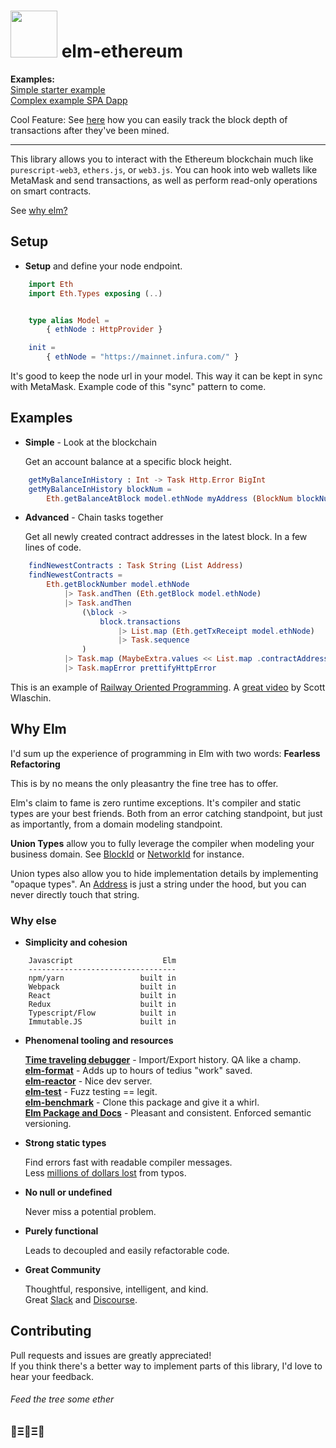 # <img src="https://cdn.rawgit.com/cmditch/elm-ethereum/master/elm-ethereum-logo.svg" width="75"> elm-ethereum

**Examples:**  
[Simple starter example](https://github.com/cmditch/elm-ethereum/tree/master/examples/simple/src/Main.elm)  
[Complex example SPA Dapp](https://github.com/cmditch/elm-ethereum/tree/master/examples/complex) 

Cool Feature:  See [here](https://github.com/cmditch/elm-ethereum/blob/master/examples/simple/src/Main.elm#L138) how you can easily track the block depth of transactions after they've been mined.

-----------------------

This library allows you to interact with the Ethereum blockchain much like `purescript-web3`, `ethers.js`, or `web3.js`.
You can hook into web wallets like MetaMask and send transactions, as well as perform read-only operations on smart contracts.

See [why elm?](#why-elm)

## Setup

- **Setup** and define your node endpoint.

```elm
    import Eth
    import Eth.Types exposing (..)


    type alias Model =
        { ethNode : HttpProvider }

    init =
        { ethNode = "https://mainnet.infura.com/" }
```

  It's good to keep the node url in your model. This way it can be kept in sync with MetaMask.
  Example code of this "sync" pattern to come.

## Examples

- **Simple** - Look at the blockchain

    Get an account balance at a specific block height.

```elm
    getMyBalanceInHistory : Int -> Task Http.Error BigInt
    getMyBalanceInHistory blockNum =
        Eth.getBalanceAtBlock model.ethNode myAddress (BlockNum blockNum)
```

- **Advanced** - Chain tasks together

    Get all newly created contract addresses in the latest block. In a few lines of code.  

```elm
    findNewestContracts : Task String (List Address)
    findNewestContracts =
        Eth.getBlockNumber model.ethNode
            |> Task.andThen (Eth.getBlock model.ethNode)
            |> Task.andThen
                (\block ->
                    block.transactions
                        |> List.map (Eth.getTxReceipt model.ethNode)
                        |> Task.sequence
                )
            |> Task.map (MaybeExtra.values << List.map .contractAddress)
            |> Task.mapError prettifyHttpError
```  

This is an example of [Railway Oriented Programming](https://fsharpforfunandprofit.com/rop/). A [great video](https://vimeo.com/113707214) by Scott Wlaschin.  

## Why Elm

I'd sum up the experience of programming in Elm with two words: **Fearless Refactoring**

This is by no means the only pleasantry the fine tree has to offer.

Elm's claim to fame is zero runtime exceptions. It's compiler and static types are your best friends. Both from an error catching standpoint, but just as importantly, from a domain modeling standpoint.  

**Union Types** allow you to fully leverage the compiler when modeling your business domain. See [BlockId](http://package.elm-lang.org/packages/cmditch/elm-ethereum/latest/Eth-Types#BlockId) or [NetworkId](http://package.elm-lang.org/packages/cmditch/elm-ethereum/latest/Eth-Net#NetworkId) for instance.  

Union types also allow you to hide implementation details by implementing "opaque types".  An [Address](https://github.com/cmditch/elm-ethereum/blob/master/src/Internal/Types.elm#L4) is just a string under the hood, but you can never directly touch that string.

### Why else

- **Simplicity and cohesion**

```text
    Javascript                    Elm
    ---------------------------------
    npm/yarn                 built in
    Webpack                  built in
    React                    built in
    Redux                    built in
    Typescript/Flow          built in
    Immutable.JS             built in
```

- **Phenomenal tooling and resources**

     [**Time traveling debugger**](http://elm-lang.org/blog/the-perfect-bug-report) - Import/Export history. QA like a champ.  
     [**elm-format**](https://github.com/avh4/elm-format) - Adds up to hours of tedius "work" saved.  
     [**elm-reactor**](https://github.com/elm-lang/elm-reactor) - Nice dev server.  
     [**elm-test**](http://package.elm-lang.org/packages/elm-community/elm-test/latest) - Fuzz testing == legit.  
     [**elm-benchmark**](http://package.elm-lang.org/packages/BrianHicks/elm-benchmark/latest) - Clone this package and give it a whirl.  
     [**Elm Package and Docs**](http://package.elm-lang.org/) - Pleasant and consistent. Enforced semantic versioning.  

- **Strong static types**

     Find errors fast with readable compiler messages.  
     Less [millions of dollars lost](https://twitter.com/a_ferron/status/892350579162439681?lang=en) from typos.

- **No null or undefined**

     Never miss a potential problem.

- **Purely functional**

     Leads to decoupled and easily refactorable code.

- **Great Community**

     Thoughtful, responsive, intelligent, and kind.  
     Great [Slack](https://elmlang.herokuapp.com/) and [Discourse](https://discourse.elm-lang.org/).

## Contributing

Pull requests and issues are greatly appreciated!  
If you think there's a better way to implement parts of this library, I'd love to hear your feedback.


###### Feed the tree some ether
### 🌳Ξ🌳Ξ🌳
